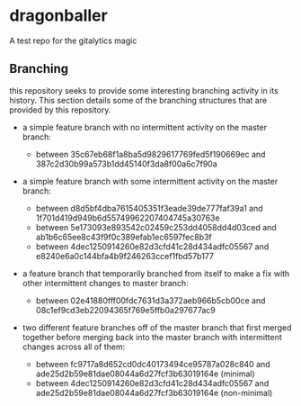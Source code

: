 # dragonballer

A test repo for the gitalytics magic

## Branching

this repository seeks to provide some interesting branching activity in its
history. This section details some of the branching structures that are
provided by this repository.

- a simple feature branch with no intermittent activity on the master branch:

  - between 35c67eb68f1a8ba5d9829617769fed5f190669ec and
    387c2d30b99a573b1dd45140f3da8f00a6c7f90a

- a simple feature branch with some intermittent activity on the master
  branch:

  - between d8d5bf4dba7615405351f3eade39de777faf39a1 and
    1f701d419d949b6d55749962207404745a30763e
  - between 5e173093e893542c02459c253dd4058dd4d03ced and
    ab1b6c65ee8c43f9f0c389efab1ec6597fec8b3f
  - between 4dec1250914260e82d3cfd41c28d434adfc05567 and
    e8240e6a0c144bfa4b9f246263ccef1fbd57b177

- a feature branch that temporarily branched from itself to make a
  fix with other intermittent changes to master branch:

  - between 02e41880fff00fdc7631d3a372aeb966b5cb00ce and
    08c1ef9cd3eb22094365f769e5ffb0a297677ac9

- two different feature branches off of the master branch that first merged
  together before merging back into the master branch with intermittent
  changes across all of them:

  - between fc9717a8d652cd0dc40173494ce95787a028c840 and
    ade25d2b59e81dae08044a6d27fcf3b63019164e (minimal)
  - between 4dec1250914260e82d3cfd41c28d434adfc05567 and
    ade25d2b59e81dae08044a6d27fcf3b63019164e (non-minimal)
